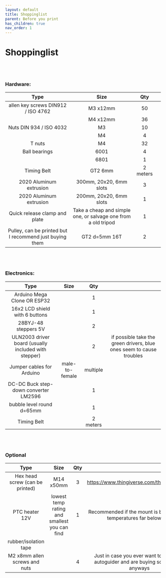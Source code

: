 ```yaml
---
layout: default
title: Shoppinglist
parent: Before you print
has_children: true
nav_order: 1
---
```


# Shoppinglist

<br/><br/>
### Hardware:

|                           Type                          	|                              Size                             	|    Qty   	|   	|
|:-------------------------------------------------------:	|:-------------------------------------------------------------:	|:--------:	|:-:	|
|            allen key screws DIN912 / ISO 4762           	|                            M3 x12mm                           	|    50    	|   	|
|                                                         	|                            M4 x12mm                           	|    36    	|   	|
|                 Nuts DIN 934 / ISO 4032                 	|                               M3                              	|    10    	|   	|
|                                                         	|                               M4                              	|     4    	|   	|
|                          T nuts                         	|                               M4                              	|    32    	|   	|
|                      Ball bearings                      	|                              6001                             	|     4    	|   	|
|                                                         	|                              6801                             	|     1    	|   	|
|                       Timing Belt                       	|                            GT2 6mm                            	| 2 meters 	|   	|
|                 2020 Aluminum extrusion                 	|                    300mm, 20x20, 6mm slots                    	|     3    	|   	|
|                 2020 Aluminum extrusion                 	|                    200mm, 20x20, 6mm slots                    	|     1    	|   	|
| Quick release clamp and plate                           	| Take a cheap and simple one, or salvage one from a old tripod 	|     1    	|   	|
| Pulley, can be printed but I recommend just buying them 	| GT2 d=5mm 16T                                                 	|     2    	|   	|

<br/><br/>
### Electronics:

|                         Type                         	|      Size      	|    Qty   	|                                                                      	|
|:----------------------------------------------------:	|:--------------:	|:--------:	|:--------------------------------------------------------------------:	|
|              Arduino Mega Clone OR ESP32             	|                	|     1    	|                                                                      	|
|            16x2 LCD shield with 6 buttons            	|                	|     1    	|                                                                      	|
|                 28BYJ-48 steppers 5V                 	|                	|     2    	|                                                                      	|
| ULN2003 driver board (usually included with stepper) 	|                	|     2    	| if possible take the green drivers, blue ones seem to cause troubles 	|
|               Jumper cables for Arduino              	| male-to-female 	| multiple 	|                                                                      	|
|         DC-DC Buck step-down converter LM2596        	|                	|     1    	|                                                                      	|
|               bubble level round d=65mm              	|                	|     1    	|                                                                      	|
|                      Timing Belt                     	|                	| 2 meters 	|                                                                      	|

<br/><br/>
### Optional

|               Type              	|                     Size                     	| Qty 	|                                                                                     	|
|:-------------------------------:	|:--------------------------------------------:	|:---:	|:-----------------------------------------------------------------------------------:	|
| Hex head screw (can be printed) 	|                   M14 x50mm                  	|  3  	|                      https://www.thingiverse.com/thing:4199778                      	|
|          PTC heater 12V         	| lowest temp rating and smallest you can find 	|  1  	|         Recommended if the mount is being used in temperatures far below 0°C        	|
|      rubber/isolation tape      	|                                              	|     	|                                                                                     	|
|  M2 x8mm allen screws and nuts  	|                                              	|  4  	| Just in case you ever want to make the autoguider and are buying screws now anyways 	|


















